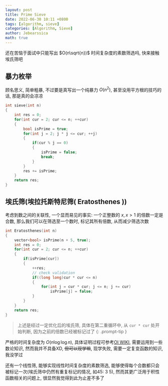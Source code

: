 ```yaml
---
layout: post
title: Prime Sieve
date: 2022-06-30 10:11 +0800
tags: [algorithm, sieve]
categories: [Algorithm, Sieve]
author: Jebearssica
math: true
---
```


还在苦恼于面试中只能写出 $O(n\sqrt{n})$ 时间复杂度的素数筛选吗, 快来接触埃氏筛吧

## 暴力枚举

顾名思义, 简单粗暴, 不过要是真写出一个纯暴力 $O(n^2)$, 甚至没用平方根的技巧的话, 那是真的会凉凉

```c++
int sieve(int n)
{
    int res = 0;
    for(int cur = 2; cur <= n; ++cur)
    {
        bool isPrime = true;
        for(int j = 2; j * j <= cur; ++j)
        {
            if(cur % j == 0)
            {
                isPrime = false;
                break;
            }
        }
        res += isPrime;
    }
    return res;
}
```

## 埃氏筛(埃拉托斯特尼筛( Eratosthenes ))

考虑到数之间的关联性, 一个显而易见的事实: 一个正整数的 $x, x > 1$ 的倍数一定是合数, 那么我们可以在筛选至一个数时, 标记其所有倍数, 从而减少筛选次数

```c++
int Eratosthenes(int n)
{
    vector<bool> isPrime(n + 5, true);
    int res = 0;
    for(int cur = 2; cur <= n; ++cur)
    {
        if(isPrime[cur])
        {
            ++res;
            // check validation
            if((long long)cur * cur <= n)
            {
                for(int j = cur * cur; j <= n; j += cur)
                    isPrime[j] = false;
            }
        }
    }
    return res;
}
```

> 上述是经过一定优化后的埃氏筛, 具体在第二重循环中, 从 `cur * cur` 处开始判断, 因为之前的倍数已经被标记过了
{: .prompt-tip }

严格的时间复杂度为 $O(n\log{\log{n}})$, 具体证明过程可参考[OI WIKI](http://oi-wiki.com/math/number-theory/sieve/#_2), 需要运用到一些数论知识, 然而我并不具备XD, ~~但可以现学嘛~~, 现学失败, 需要一定复变函数的知识, 我没学过

还有一个线性筛, 能够实现线性时间复杂度的素数筛选, 能够使得每个合数都只会被标记一次(埃氏筛中仍然有重复标记的情况, 如45: 3 5), 然而其更广泛用于积性函数相关的问题上, 很显然我觉得到此为止差不多了
